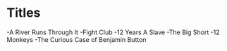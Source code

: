 # Titles

-A River Runs Through It
-Fight Club
-12 Years A Slave
-The Big Short
-12 Monkeys
-The Curious Case of Benjamin Button
